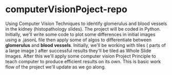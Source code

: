 # computerVisionPoject-repo
Using Computer Vision Techniques to identify glomerulus and blood vessels in the kidney (histopathology slides).
The project will be coded in Python.
Initially, we'll write some code to plot some differences in initial images using a .jasonL 
file then apply some of algos to differentiate between **glomerulus** and **blood vessels**.
Initially, we'll be working with tiles ( parts of a large image  ) after successful results they'll be tiled as
Whole Slide Images.
After this we'll apply some computer vision Project Principle to teach computer to produce efficient results on its own.
This is basic work flow of the project we'll update as we go along.